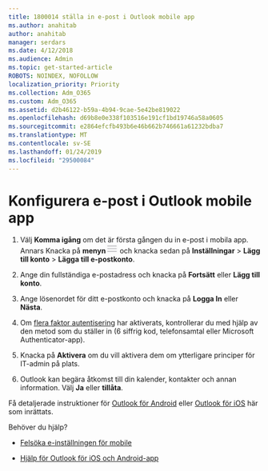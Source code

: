 ```yaml
---
title: 1800014 ställa in e-post i Outlook mobile app
ms.author: anahitab
author: anahitab
manager: serdars
ms.date: 4/12/2018
ms.audience: Admin
ms.topic: get-started-article
ROBOTS: NOINDEX, NOFOLLOW
localization_priority: Priority
ms.collection: Adm_O365
ms.custom: Adm_O365
ms.assetid: d2b46122-b59a-4b94-9cae-5e42be819022
ms.openlocfilehash: d69b8e0e338f103516e191cf1bd19746a58a0605
ms.sourcegitcommit: e2864efcfb493b6e46b662b746661a61232bdba7
ms.translationtype: MT
ms.contentlocale: sv-SE
ms.lasthandoff: 01/24/2019
ms.locfileid: "29500084"
---
```

# <a name="set-up-email-in-the-outlook-mobile-app"></a>Konfigurera e-post i Outlook mobile app

1. Välj **Komma igång** om det är första gången du in e-post i mobila app. Annars Knacka på **menyn**![knapp i](media/265b9089-9630-42dd-a244-d9a412d8fe47.png) och knacka sedan på **Inställningar** \> **Lägg till konto** \> **Lägga till e-postkonto**. 
    
2. Ange din fullständiga e-postadress och knacka på **Fortsätt** eller **Lägg till konto**.
    
3. Ange lösenordet för ditt e-postkonto och knacka på **Logga In** eller **Nästa**. 
    
4. Om [flera faktor autentisering](https://support.office.com/article/8f0454b2-f51a-4d9c-bcde-2c48e41621c6.aspx) har aktiverats, kontrollerar du med hjälp av den metod som du ställer in (6 siffrig kod, telefonsamtal eller Microsoft Authenticator-app). 
    
5. Knacka på **Aktivera** om du vill aktivera dem om ytterligare principer för IT-admin på plats. 
    
6. Outlook kan begära åtkomst till din kalender, kontakter och annan information. Välj **Ja** eller **tillåta**. 
    
Få detaljerade instruktioner för [Outlook för Android](https://support.office.com/article/886db551-8dfa-4fd5-b835-f8e532091872.aspx) eller [Outlook för iOS](https://support.office.com/article/b2de2161-cc1d-49ef-9ef9-81acd1c8e234.aspx) här som inrättats. 
  
 Behöver du hjälp?
  
- [Felsöka e-inställningen för mobile](https://support.office.com/article/a264ef01-9c88-48fb-9285-7017e4f31f02.aspx)
    
- [Hjälp för Outlook för iOS och Android-app](https://support.office.com/article/218a22d1-9fa5-4889-b689-de1c63493243.aspx#ID0EAABAAA=Contact_Support)
    

